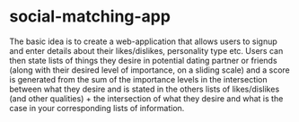 # social-matching-app
The basic idea is to create a web-application that allows users to signup and enter details about their likes/dislikes, personality type etc. 
Users can then state lists of things they desire in potential dating partner or friends (along with their desired level of importance, on a sliding scale) and a score is generated
from the sum of the importance levels in the intersection between what they desire and is stated in the others lists of likes/dislikes (and other qualities) + the intersection of what they desire and
what is the case in your corresponding lists of information.
